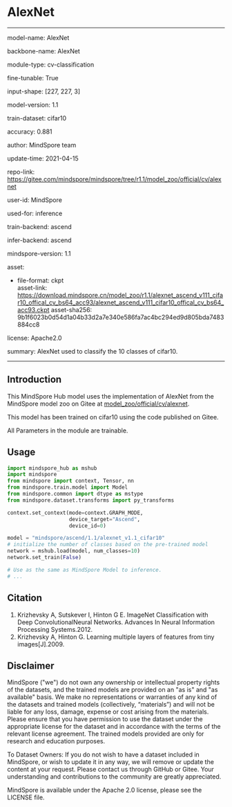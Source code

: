# AlexNet

---

model-name: AlexNet

backbone-name: AlexNet

module-type: cv-classification

fine-tunable: True

input-shape: [227, 227, 3]

model-version: 1.1

train-dataset: cifar10

accuracy: 0.881

author: MindSpore team

update-time: 2021-04-15

repo-link: <https://gitee.com/mindspore/mindspore/tree/r1.1/model_zoo/official/cv/alexnet>

user-id: MindSpore

used-for: inference

train-backend: ascend

infer-backend: ascend

mindspore-version: 1.1

asset:

-
    file-format: ckpt  
    asset-link: <https://download.mindspore.cn/model_zoo/r1.1/alexnet_ascend_v111_cifar10_offical_cv_bs64_acc93/alexnet_ascend_v111_cifar10_offical_cv_bs64_acc93.ckpt>
    asset-sha256: 9b1f6023b0d54d1a04b33d2a7e340e586fa7ac4bc294ed9d805bda7483884cc8

license: Apache2.0

summary: AlexNet used to classify the 10 classes of cifar10.

---

## Introduction

This MindSpore Hub model uses the implementation of AlexNet from the MindSpore model zoo on Gitee at [model_zoo/official/cv/alexnet](https://gitee.com/mindspore/mindspore/blob/r1.1/model_zoo/official/cv/alexnet/README.md).

This model has been trained on cifar10 using the code published on Gitee.

All Parameters in the module are trainable.

## Usage

```python
import mindspore_hub as mshub
import mindspore
from mindspore import context, Tensor, nn
from mindspore.train.model import Model
from mindspore.common import dtype as mstype
from mindspore.dataset.transforms import py_transforms

context.set_context(mode=context.GRAPH_MODE,
                    device_target="Ascend",
                    device_id=0)

model = "mindspore/ascend/1.1/alexnet_v1.1_cifar10"
# initialize the number of classes based on the pre-trained model
network = mshub.load(model, num_classes=10)
network.set_train(False)

# Use as the same as MindSpore Model to inference.
# ...
```

## Citation

1. Krizhevsky A, Sutskever I, Hinton G E. ImageNet Classification with Deep ConvolutionalNeural Networks. Advances In Neural Information Processing Systems.2012.
2. Krizhevsky A, Hinton G. Learning multiple layers of features from tiny images[J].2009.

## Disclaimer

MindSpore ("we") do not own any ownership or intellectual property rights of the datasets, and the trained models are provided on an "as is" and "as available" basis. We make no representations or warranties of any kind of the datasets and trained models (collectively, “materials”) and will not be liable for any loss, damage, expense or cost arising from the materials. Please ensure that you have permission to use the dataset under the appropriate license for the dataset and in accordance with the terms of the relevant license agreement. The trained models provided are only for research and education purposes.

To Dataset Owners: If you do not wish to have a dataset included in MindSpore, or wish to update it in any way, we will remove or update the content at your request. Please contact us through GitHub or Gitee. Your understanding and contributions to the community are greatly appreciated.

MindSpore is available under the Apache 2.0 license, please see the LICENSE file.